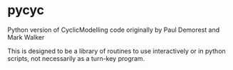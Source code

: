 pycyc
=====

Python version of CyclicModelling code originally by Paul Demorest and Mark Walker

This is designed to be a library of routines to use interactively or in python scripts, not necessarily as a 
turn-key program.


